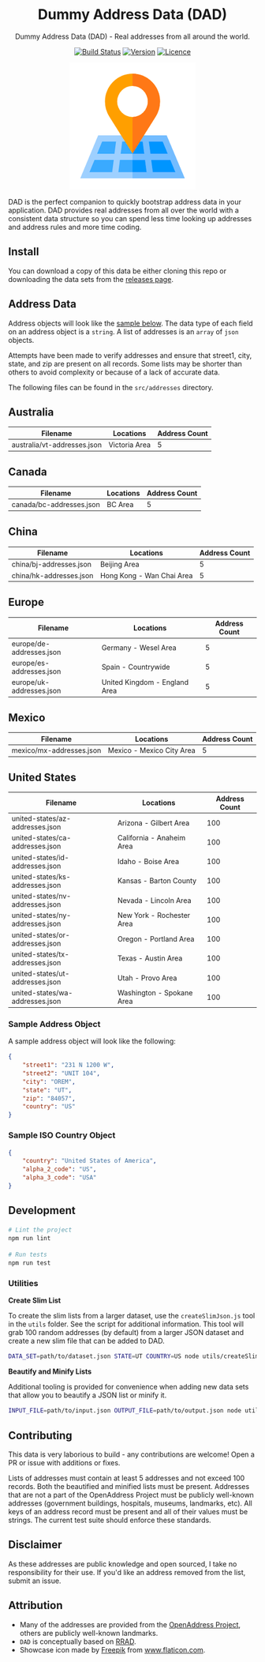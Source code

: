 <div align="center">

# Dummy Address Data (DAD)

Dummy Address Data (DAD) - Real addresses from all around the world.

[![Build Status](https://github.com/Justintime50/dad/workflows/build/badge.svg)](https://github.com/Justintime50/dad/actions)
[![Version](https://img.shields.io/github/v/tag/justintime50/dad)](https://github.com/justintime50/dad/releases)
[![Licence](https://img.shields.io/github/license/justintime50/dad)](https://opensource.org/licenses/mit-license.php)

<img src="assets/showcase.png" alt="Showcase">

</div>

DAD is the perfect companion to quickly bootstrap address data in your application. DAD provides real addresses from all over the world with a consistent data structure so you can spend less time looking up addresses and address rules and more time coding.

## Install

You can download a copy of this data be either cloning this repo or downloading the data sets from the [releases page](https://github.com/justintime50/dad/releases).

## Address Data

Address objects will look like the [sample below](#sample-address-object). The data type of each field on an address object is a `string`. A list of addresses is an `array` of `json` objects.

Attempts have been made to verify addresses and ensure that street1, city, state, and zip are present on all records. Some lists may be shorter than others to avoid complexity or because of a lack of accurate data.

The following files can be found in the `src/addresses` directory.

## Australia

| Filename                    | Locations       | Address Count |
| --------------------------- | --------------- | ------------- |
| australia/vt-addresses.json | Victoria Area   | 5             |

## Canada

| Filename                 | Locations       | Address Count |
| ------------------------ | --------------- | ------------- |
| canada/bc-addresses.json | BC Area         | 5             |

## China

| Filename                | Locations                 | Address Count |
| ----------------------- | ------------------------- | ------------- |
| china/bj-addresses.json | Beijing Area              | 5             |
| china/hk-addresses.json | Hong Kong - Wan Chai Area | 5             |

## Europe

| Filename                 | Locations                     | Address Count |
| ------------------------ | ----------------------------- | ------------- |
| europe/de-addresses.json | Germany - Wesel Area          | 5             |
| europe/es-addresses.json | Spain - Countrywide           | 5             |
| europe/uk-addresses.json | United Kingdom - England Area | 5             |

## Mexico

| Filename                 | Locations                     | Address Count |
| ------------------------ | ----------------------------- | ------------- |
| mexico/mx-addresses.json | Mexico - Mexico City Area     | 5             |

## United States

| Filename                        | Locations                 | Address Count |
| ------------------------------- | ------------------------- | ------------- |
| united-states/az-addresses.json | Arizona - Gilbert Area    | 100           |
| united-states/ca-addresses.json | California - Anaheim Area | 100           |
| united-states/id-addresses.json | Idaho - Boise Area        | 100           |
| united-states/ks-addresses.json | Kansas - Barton County    | 100           |
| united-states/nv-addresses.json | Nevada - Lincoln Area     | 100           |
| united-states/ny-addresses.json | New York - Rochester Area | 100           |
| united-states/or-addresses.json | Oregon - Portland Area    | 100           |
| united-states/tx-addresses.json | Texas - Austin Area       | 100           |
| united-states/ut-addresses.json | Utah - Provo Area         | 100           |
| united-states/wa-addresses.json | Washington - Spokane Area | 100           |

### Sample Address Object

A sample address object will look like the following:

```json
{
    "street1": "231 N 1200 W",
    "street2": "UNIT 104",
    "city": "OREM",
    "state": "UT",
    "zip": "84057",
    "country": "US"
}
```

### Sample ISO Country Object

```json
{
    "country": "United States of America",
    "alpha_2_code": "US",
    "alpha_3_code": "USA"
}
```

## Development

```bash
# Lint the project
npm run lint

# Run tests
npm run test
```

### Utilities

**Create Slim List**

To create the slim lists from a larger dataset, use the `createSlimJson.js` tool in the `utils` folder. See the script for additional information. This tool will grab 100 random addresses (by default) from a larger JSON dataset and create a new slim file that can be added to DAD.

```bash
DATA_SET=path/to/dataset.json STATE=UT COUNTRY=US node utils/createSlimJson.js
```

**Beautify and Minify Lists**

Additional tooling is provided for convenience when adding new data sets that allow you to beautify a JSON list or minify it.

```bash
INPUT_FILE=path/to/input.json OUTPUT_FILE=path/to/output.json node utils/minifyJson.js
```

## Contributing

This data is very laborious to build - any contributions are welcome! Open a PR or issue with additions or fixes. 

Lists of addresses must contain at least 5 addresses and not exceed 100 records. Both the beautified and minified lists must be present. Addresses that are not a part of the OpenAddress Project must be publicly well-known addresses (government buildings, hospitals, museums, landmarks, etc). All keys of an address record must be present and all of their values must be strings. The current test suite should enforce these standards.

## Disclaimer

As these addresses are public knowledge and open sourced, I take no responsibility for their use. If you'd like an address removed from the list, submit an issue.

## Attribution

- Many of the addresses are provided from the [OpenAddress Project](https://openaddresses.io), others are publicly well-known landmarks.
- `DAD` is conceptually based on [RRAD](https://github.com/EthanRBrown/rrad).
- Showcase icon made by <a href="https://www.flaticon.com/authors/freepik" title="Freepik">Freepik</a> from <a href="https://www.flaticon.com/" title="Flaticon"> www.flaticon.com</a>.
